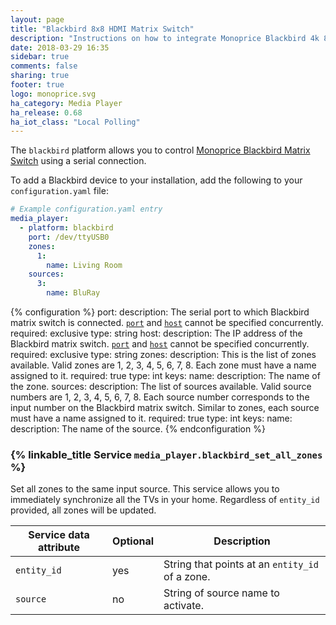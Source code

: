 ```yaml
---
layout: page
title: "Blackbird 8x8 HDMI Matrix Switch"
description: "Instructions on how to integrate Monoprice Blackbird 4k 8x8 HDBaseT Matrix Switch into Home Assistant."
date: 2018-03-29 16:35
sidebar: true
comments: false
sharing: true
footer: true
logo: monoprice.svg
ha_category: Media Player
ha_release: 0.68
ha_iot_class: "Local Polling"
---
```


The `blackbird` platform allows you to control [Monoprice Blackbird Matrix Switch](https://www.monoprice.com/product?p_id=21819) using a serial connection.

To add a Blackbird device to your installation, add the following to your `configuration.yaml` file:

```yaml
# Example configuration.yaml entry
media_player:
  - platform: blackbird
    port: /dev/ttyUSB0
    zones:
      1:
        name: Living Room
    sources:
      3: 
        name: BluRay
```

{% configuration %}
port: 
  description: The serial port to which Blackbird matrix switch is connected. [`port`](#port) and [`host`](#host) cannot be specified concurrently.
  required: exclusive
  type: string
host:
  description: The IP address of the Blackbird matrix switch. [`port`](#port) and [`host`](#host) cannot be specified concurrently.
  required: exclusive
  type: string
zones:
  description: This is the list of zones available. Valid zones are 1, 2, 3, 4, 5, 6, 7, 8. Each zone must have a name assigned to it.
  required: true
  type: int
  keys:
    name:
      description: The name of the zone.
sources:
  description: The list of sources available. Valid source numbers are 1, 2, 3, 4, 5, 6, 7, 8. Each source number corresponds to the input number on the Blackbird matrix switch. Similar to zones, each source must have a name assigned to it.
  required: true
  type: int
  keys:
    name:
      description: The name of the source.
{% endconfiguration %}

### {% linkable_title Service `media_player.blackbird_set_all_zones` %}

Set all zones to the same input source. This service allows you to immediately synchronize all the TVs in your home. Regardless of `entity_id` provided, all zones will be updated. 

| Service data attribute | Optional | Description |
| ---------------------- | -------- | ----------- |
| `entity_id` | yes | String that points at an `entity_id` of a zone.
| `source` | no | String of source name to activate.
